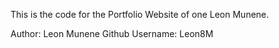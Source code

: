 This is the code for the Portfolio Website of one Leon Munene.

Author: Leon Munene 
Github Username: Leon8M
